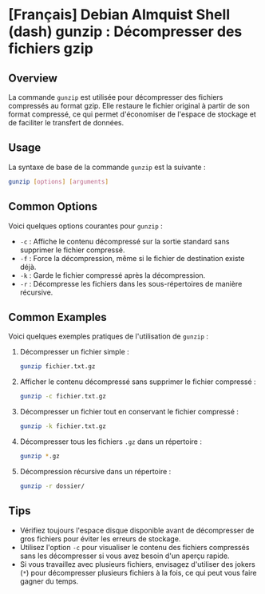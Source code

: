 # [Français] Debian Almquist Shell (dash) gunzip : Décompresser des fichiers gzip

## Overview
La commande `gunzip` est utilisée pour décompresser des fichiers compressés au format gzip. Elle restaure le fichier original à partir de son format compressé, ce qui permet d'économiser de l'espace de stockage et de faciliter le transfert de données.

## Usage
La syntaxe de base de la commande `gunzip` est la suivante :

```bash
gunzip [options] [arguments]
```

## Common Options
Voici quelques options courantes pour `gunzip` :

- `-c` : Affiche le contenu décompressé sur la sortie standard sans supprimer le fichier compressé.
- `-f` : Force la décompression, même si le fichier de destination existe déjà.
- `-k` : Garde le fichier compressé après la décompression.
- `-r` : Décompresse les fichiers dans les sous-répertoires de manière récursive.

## Common Examples
Voici quelques exemples pratiques de l'utilisation de `gunzip` :

1. Décompresser un fichier simple :
   ```bash
   gunzip fichier.txt.gz
   ```

2. Afficher le contenu décompressé sans supprimer le fichier compressé :
   ```bash
   gunzip -c fichier.txt.gz
   ```

3. Décompresser un fichier tout en conservant le fichier compressé :
   ```bash
   gunzip -k fichier.txt.gz
   ```

4. Décompresser tous les fichiers `.gz` dans un répertoire :
   ```bash
   gunzip *.gz
   ```

5. Décompression récursive dans un répertoire :
   ```bash
   gunzip -r dossier/
   ```

## Tips
- Vérifiez toujours l'espace disque disponible avant de décompresser de gros fichiers pour éviter les erreurs de stockage.
- Utilisez l'option `-c` pour visualiser le contenu des fichiers compressés sans les décompresser si vous avez besoin d'un aperçu rapide.
- Si vous travaillez avec plusieurs fichiers, envisagez d'utiliser des jokers (`*`) pour décompresser plusieurs fichiers à la fois, ce qui peut vous faire gagner du temps.